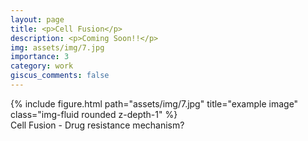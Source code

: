 ```yaml
---
layout: page
title: <p>Cell Fusion</p>
description: <p>Coming Soon!!</p>
img: assets/img/7.jpg
importance: 3
category: work
giscus_comments: false
---
```


<div class="row">
    <div class="col-sm mt-3 mt-md-0">
        {% include figure.html path="assets/img/7.jpg" title="example image" class="img-fluid rounded z-depth-1" %}
    </div>
</div>
<div class="caption">
    Cell Fusion - Drug resistance mechanism?  
</div>
